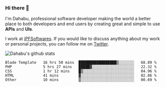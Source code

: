 ### Hi there 👋

I'm Dahabu, professional software developer making the world a better place to both developers and end users by creating great and simple to use **APIs** and **UIs**.

I work at [iPFSoftwares](https://www.ipfsoftwares.com). If you would like to discuss anything about my work or personal projects, you can follow me on [Twitter](https://twitter.com/mkawa125).

![Dahabu's github stats](https://github-readme-stats.vercel.app/api?username=mkawa125)

<!--START_SECTION:waka-->
```text
Blade Template   16 hrs 50 mins  █████████████████▒░░░░░░░   68.89 % 
PHP              5 hrs 27 mins   █████▓░░░░░░░░░░░░░░░░░░░   22.32 % 
CSS              1 hr 12 mins    █▒░░░░░░░░░░░░░░░░░░░░░░░   04.96 % 
HTML             41 mins         ▓░░░░░░░░░░░░░░░░░░░░░░░░   02.86 % 
Other            10 mins         ▒░░░░░░░░░░░░░░░░░░░░░░░░   00.69 % 
```
<!--END_SECTION:waka-->



<!--

**mkawa125/mkawa125** is a ✨ _special_ ✨ repository because its `README.md` (this file) appears on your GitHub profile.

Here are some ideas to get you started:

- 🔭 I’m currently working on ...
- 🌱 I’m currently learning ...
- 👯 I’m looking to collaborate on ...
- 🤔 I’m looking for help with ...
- 💬 Ask me about ...
- 📫 How to reach me: ...
- 😄 Pronouns: ...
- ⚡ Fun fact: ...
